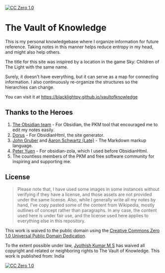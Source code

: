 [![CC Zero 1.0][cc-zero-shield]][cc-zero]

# The Vault of Knowledge

This is my personal knowledgebase where I organize information for future reference. Taking notes in this manner helps reduce entropy in my head, and might also help others.

The title for this site was inspired by a location in the game Sky: Children of The Light with the same name.

Surely, it doesn't have everything, but it can serve as a map for connecting information. I also continuously re-organize the structures so the hierarchies can change.

You can visit it at https://blacklightpy.github.io/vaultofknowledge
## Thanks to the Heroes

1. [The Obsidian team](https://obsidian.md/about) - For Obsidian, the PKM tool that encouraged me to edit my notes easily.
2. [Dorus](https://github.com/dwrolvink) - For ObsidianHtml, the site generator.
3. [John Gruber](https://en.wikipedia.org/wiki/John_Gruber) and [Aaron Schwartz (Late)](https://en.wikipedia.org/wiki/Aaron_Swartz) - The Markdown markup language.
4. [Peter Yuen](https://github.com/ppeetteerrs) - For obsidian-zola, which I used before ObsidianHtml.
5. The countless members of the PKM and free software community for inspiring and supporting me.

## License

> Please note that, I have used some images in some instances without verifying if they have a license, and those assets are not provided under the same license. Also, while I generally write all my notes by hand, I've copy pasted some of the content from Wikipedia, mostly outlines of concept rather than paragraphs. In any case, the content used here is under fair use, and the license used here applies to everything else in this repository.

This work is waived to the public domain using the [Creative Commons Zero 1.0 Universal Public Domain Dedication][cc-zero].

To the extent possible under law, [Jyothish Kumar M S](https://ohai.social/@ssunboyy) has waived all copyright and related or neighboring rights to The Vault of Knowledge. This work is published from: India

[![CC Zero 1.0][cc-zero-image]][cc-zero]

[cc-zero]: http://creativecommons.org/publicdomain/zero/1.0/
[cc-zero-image]: https://licensebuttons.net/p/zero/1.0/88x31.png
[cc-zero-shield]: https://img.shields.io/badge/License-CC0%201.0%20Universal%20Public%20Domain%20Dedication-green
